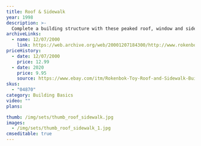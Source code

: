 ```yaml
---
title: Roof & Sidewalk
year: 1998
description: >-
  Complete a building structure with these peaked roof, window and sidewalk building pieces. Includes 8 pieces.
archiveLinks:
  - name: 12/07/2000
    link: https://web.archive.org/web/20001207184300/http://www.rokenbok.com/catalog/pd_bb_roofs.html
priceHistory:
  - date: 12/07/2000
    price: 12.99
  - date: 2020
    price: 9.95
    source: https://www.ebay.com/itm/Rokenbok-Toy-Roof-and-Sidewalk-Build-Collection-Set-04870-/333521875167
skus:
  - "04870"
category: Building Basics
video: ""
plans:

thumb: /img/sets/thumb_roof_sidewalk.jpg
images:
  - /img/sets/thumb_roof_sidewalk_1.jpg
cmseditable: true
---
```


